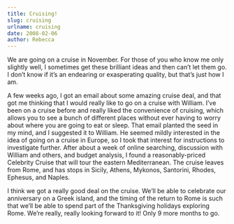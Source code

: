 ```yaml
---
title: Cruising!
slug: cruising
urlname: cruising
date: 2008-02-06
author: Rebecca
---
```

We are going on a cruise in November. For those of you who know me only slightly
well, I sometimes get these brilliant ideas and then can&#x02bc;t let them go. I
don&#x02bc;t know if it&#x02bc;s an endearing or exasperating quality, but
that&#x02bc;s just how I am.

A few weeks ago, I got an email about some amazing cruise deal, and that got me
thinking that I would really like to go on a cruise with William. I&#x02bc;ve
been on a cruise before and really liked the convenience of cruising, which
allows you to see a bunch of different places without ever having to worry about
where you are going to eat or sleep. That email planted the seed in my mind, and
I suggested it to William. He seemed mildly interested in the idea of going on a
cruise in Europe, so I took that interest for instructions to investigate
further. After about a week of online searching, discussion with William and
others, and budget analysis, I found a reasonably-priced Celebrity Cruise that
will tour the eastern Mediterranean. The cruise leaves from Rome, and has stops
in Sicily, Athens, Mykonos, Santorini, Rhodes, Ephesus, and Naples.

I think we got a really good deal on the cruise. We&#x02bc;ll be able to
celebrate our anniversary on a Greek island, and the timing of the return to
Rome is such that we&#x02bc;ll be able to spend part of the Thanksgiving
holidays exploring Rome. We&#x02bc;re really, really looking forward to it! Only
9 more months to go.
